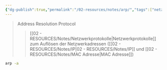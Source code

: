 ```yaml
---
{"dg-publish":true,"permalink":"/02-resources/notes/arp/","tags":["netzwerk/protocol","linux/command","windows/command"],"noteIcon":"","updated":"2025-08-26T16:35:01.921+02:00"}
---
```


> Address Resolution Protocol
>>[[02 - RESOURCES/Notes/Netzwerkprotokolle\|Netzwerkprotokolle]] zum Auflösen der Netzwerkadressen ([[02 - RESOURCES/Notes/IP\|02 - RESOURCES/Notes/IP]] und [[02 - RESOURCES/Notes/MAC Adresse\|MAC Adresse]])

```sh
arp -a
```
